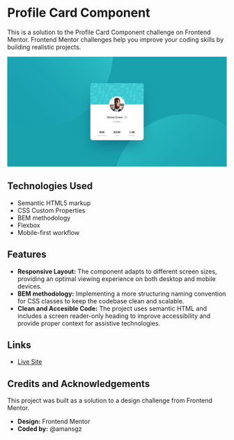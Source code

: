 # Profile Card Component

This is a solution to the Profile Card Component challenge on Frontend Mentor. Frontend Mentor challenges help you improve your coding skills by building realistic projects.

![Desktop preview design](./assets/desktop-design.jpg)

## Technologies Used

- Semantic HTML5 markup
- CSS Custom Properties
- BEM methodology
- Flexbox
- Mobile-first workflow

## Features

- **Responsive Layout:** The component adapts to different screen sizes, providing an optimal viewing experience on both desktop and mobile devices.
- **BEM methodology:** Implementing a more structuring naming convention for CSS classes to keep the codebase clean and scalable.
- **Clean and Accesible Code:** The project uses semantic HTML and includes a screen reader-only heading to improve accessibility and provide proper context for assistive technologies.

## Links

- [Live Site](https://profile-card-solution-css.netlify.app)

## Credits and Acknowledgements

This project was built as a solution to a design challenge from Frontend Mentor.

- **Design:** Frontend Mentor
- **Coded by:** @amansgz
